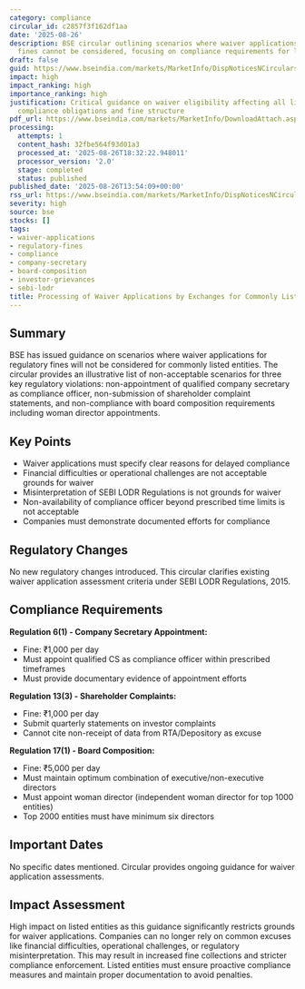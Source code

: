 ```yaml
---
category: compliance
circular_id: c2857f3f162df1aa
date: '2025-08-26'
description: BSE circular outlining scenarios where waiver applications for regulatory
  fines cannot be considered, focusing on compliance requirements for listed entities.
draft: false
guid: https://www.bseindia.com/markets/MarketInfo/DispNoticesNCirculars.aspx?Noticeid={50D09E70-7673-4E7B-97A7-6B7AF38516A0}&noticeno=20250826-47&dt=08/26/2025&icount=47&totcount=60&flag=0
impact: high
impact_ranking: high
importance_ranking: high
justification: Critical guidance on waiver eligibility affecting all listed entities'
  compliance obligations and fine structure
pdf_url: https://www.bseindia.com/markets/MarketInfo/DownloadAttach.aspx?id=20250826-47&attachedId=8486e394-e6e3-4d84-91a5-660421a6c327
processing:
  attempts: 1
  content_hash: 32fbe564f93d01a3
  processed_at: '2025-08-26T18:32:22.948011'
  processor_version: '2.0'
  stage: completed
  status: published
published_date: '2025-08-26T13:54:09+00:00'
rss_url: https://www.bseindia.com/markets/MarketInfo/DispNoticesNCirculars.aspx?Noticeid={50D09E70-7673-4E7B-97A7-6B7AF38516A0}&noticeno=20250826-47&dt=08/26/2025&icount=47&totcount=60&flag=0
severity: high
source: bse
stocks: []
tags:
- waiver-applications
- regulatory-fines
- compliance
- company-secretary
- board-composition
- investor-grievances
- sebi-lodr
title: Processing of Waiver Applications by Exchanges for Commonly Listed Entities
---
```


## Summary

BSE has issued guidance on scenarios where waiver applications for regulatory fines will not be considered for commonly listed entities. The circular provides an illustrative list of non-acceptable scenarios for three key regulatory violations: non-appointment of qualified company secretary as compliance officer, non-submission of shareholder complaint statements, and non-compliance with board composition requirements including woman director appointments.

## Key Points

- Waiver applications must specify clear reasons for delayed compliance
- Financial difficulties or operational challenges are not acceptable grounds for waiver
- Misinterpretation of SEBI LODR Regulations is not grounds for waiver
- Non-availability of compliance officer beyond prescribed time limits is not acceptable
- Companies must demonstrate documented efforts for compliance

## Regulatory Changes

No new regulatory changes introduced. This circular clarifies existing waiver application assessment criteria under SEBI LODR Regulations, 2015.

## Compliance Requirements

**Regulation 6(1) - Company Secretary Appointment:**
- Fine: ₹1,000 per day
- Must appoint qualified CS as compliance officer within prescribed timeframes
- Must provide documentary evidence of appointment efforts

**Regulation 13(3) - Shareholder Complaints:**
- Fine: ₹1,000 per day
- Submit quarterly statements on investor complaints
- Cannot cite non-receipt of data from RTA/Depository as excuse

**Regulation 17(1) - Board Composition:**
- Fine: ₹5,000 per day
- Must maintain optimum combination of executive/non-executive directors
- Must appoint woman director (independent woman director for top 1000 entities)
- Top 2000 entities must have minimum six directors

## Important Dates

No specific dates mentioned. Circular provides ongoing guidance for waiver application assessments.

## Impact Assessment

High impact on listed entities as this guidance significantly restricts grounds for waiver applications. Companies can no longer rely on common excuses like financial difficulties, operational challenges, or regulatory misinterpretation. This may result in increased fine collections and stricter compliance enforcement. Listed entities must ensure proactive compliance measures and maintain proper documentation to avoid penalties.
